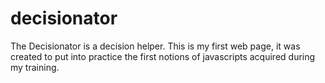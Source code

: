 # decisionator

The Decisionator is a decision helper. This is my first web page, it was created to put into practice the first notions of javascripts acquired during my training.

